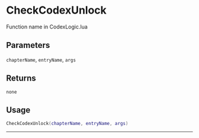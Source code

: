 # CheckCodexUnlock
Function name in CodexLogic.lua
## Parameters
`chapterName`, `entryName`, `args`
## Returns
`none`
## Usage
```lua
CheckCodexUnlock(chapterName, entryName, args)
```
---

